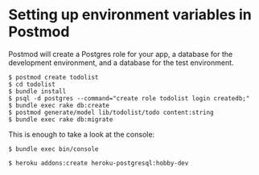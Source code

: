 Setting up environment variables in Postmod
===

Postmod will create a Postgres role for your app, a database for the development environment, and a database for the test environment.

```
$ postmod create todolist
$ cd todolist
$ bundle install
$ psql -d postgres --command="create role todolist login createdb;"
$ bundle exec rake db:create
$ postmod generate/model lib/todolist/todo content:string
$ bundle exec rake db:migrate
```

This is enough to take a look at the console:
```
$ bundle exec bin/console
```


```
$ heroku addons:create heroku-postgresql:hobby-dev
```

